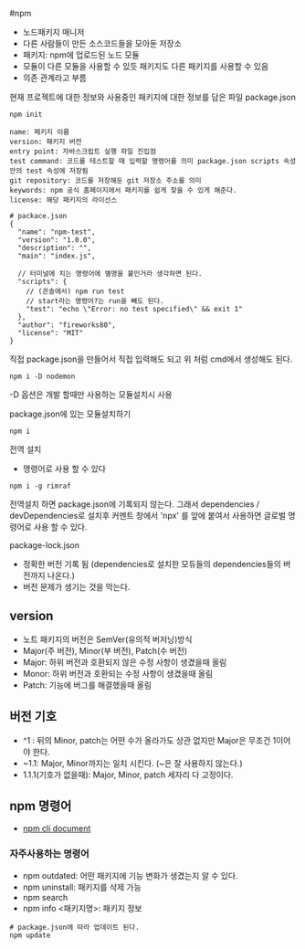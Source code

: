 #npm

- 노드패키지 매니저
- 다른 사람들이 만든 소스코드들을 모아둔 저장소
- 패키지: npm에 업로드된 노드 모듈
- 모듈이 다른 모듈을 사용할 수 있듯 패키지도 다른 패키지를 사용할 수 있음
- 의존 관계라고 부름

현재 프로젝트에 대한 정보와 사용중인 패키지에 대한 정보를 담은 파일 package.json

```
npm init

name: 페키지 이름
version: 패키지 버전
entry point: 자바스크립트 실행 파일 진입점
test command: 코드를 테스트할 때 입력할 명령어를 의미 package.json scripts 속성 안의 test 속성에 저장됨
git repository: 코드를 저장해둔 git 저장소 주소를 의미
keywords: npm 공식 홈페이지에서 패키지를 쉽게 찾을 수 있게 해준다.
license: 해당 패키지의 라이선스

# packace.json
{
  "name": "npm-test",
  "version": "1.0.0",
  "description": "",
  "main": "index.js",

  // 터미널에 치는 명령어에 별명을 붙인거라 생각하면 된다.
  "scripts": {
    // (콘솔에서) npm run test
    // start라는 명령어?는 run을 빼도 된다.
    "test": "echo \"Error: no test specified\" && exit 1"
  },
  "author": "fireworks80",
  "license": "MIT"
}

```

직접 package.json을 만들어서 직접 입력해도 되고
위 처럼 cmd에서 생성해도 된다.

```
npm i -D nodemon
```

-D 옵션은 개발 할때만 사용하는 모듈설치시 사용

package.json에 있는 모듈설치하기

```
npm i
```

전역 설치

- 명령어로 사용 할 수 있다

```
npm i -g rimraf
```

전역설치 하면 package.json에 기록되지 않는다.
그래서 dependencies / devDependencies로 설치후
커멘트 창에서 'npx' 를 앞에 붙여서 사용하면 글로벌 명령어로 사용 할 수 있다.

package-lock.json

- 정확한 버전 기록 됨 (dependencies로 설치한 모듀들의 dependencies들의 버전까지 나온다.)
- 버전 문제가 생기는 것을 막는다.

## version

- 노트 패키지의 버전은 SemVer(유의적 버저닝)방식
- Major(주 버전), Minor(부 버전), Patch(수 버전)
- Major: 하위 버전과 호환되지 않은 수정 사항이 생겼을때 올림
- Monor: 하위 버전과 호환되는 수정 사항이 생겼을때 올림
- Patch: 기능에 버그를 해결했을때 올림

## 버전 기호

- ^1 : 뒤의 Minor, patch는 어떤 수가 올라가도 상관 없지만 Major은 무조건 1이어야 한다.
- ~1.1: Major, Minor까지는 일치 시킨다. (~은 잘 사용하지 않는다.)
- 1.1.1(기호가 없을때): Major, Minor, patch 세자리 다 고정이다.

## npm 명령어

- [npm cli document](https://docs.npmjs.com/cli/v7/commands)

### 자주사용하는 명령어

- npm outdated: 어떤 패키지에 기능 변화가 생겼는지 알 수 있다.
- npm uninstall: 패키지를 삭제 가능
- npm search
- npm info <패키지명>: 패키지 정보

```
# package.json에 따라 업데이트 된다.
npm update
```
